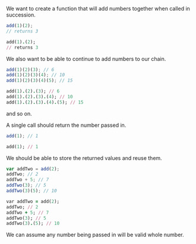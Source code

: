 We want to create a function that will add numbers together when called in succession.

```javascript
add(1)(2);
// returns 3
```
```ruby
add(1).(2);
// returns 3
```

We also want to be able to continue to add numbers to our chain.

```javascript
add(1)(2)(3); // 6
add(1)(2)(3)(4); // 10
add(1)(2)(3)(4)(5); // 15
```
```ruby
add(1).(2).(3); // 6
add(1).(2).(3).(4); // 10
add(1).(2).(3).(4).(5); // 15
```


and so on.

A single call should return the number passed in.

```javascript
add(1); // 1
```
```ruby
add(1); // 1
```
We should be able to store the returned values and reuse them.
```javascript
var addTwo = add(2);
addTwo; // 2
addTwo + 5; // 7
addTwo(3); // 5
addTwo(3)(5); // 10
```
```ruby
var addTwo = add(2);
addTwo; // 2
addTwo + 5; // 7
addTwo(3); // 5
addTwo(3).(5); // 10
```

We can assume any number being passed in will be valid whole number. 